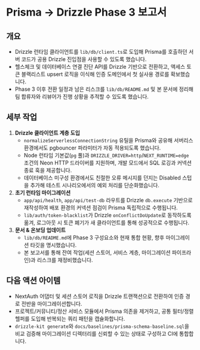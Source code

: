 # Prisma → Drizzle Phase 3 보고서

## 개요
- Drizzle 런타임 클라이언트를 `lib/db/client.ts`로 도입해 Prisma를 호출하던 서버 코드가 공용 Drizzle 진입점을 사용할 수 있도록 했습니다.
- 헬스체크 및 데이터베이스 연결 진단 API를 Drizzle 기반으로 전환하고, 액세스 토큰 블랙리스트 upsert 로직을 이식해 인증 도메인에서 첫 실사용 경로를 확보했습니다.
- Phase 3 이후 전환 일정과 남은 리스크를 `lib/db/README.md` 및 본 문서에 정리해 팀 합류자와 리뷰어가 진행 상황을 추적할 수 있도록 했습니다.

## 세부 작업
1. **Drizzle 클라이언트 계층 도입**
   - `normalizeServerlessConnectionString` 유틸을 Prisma와 공유해 서버리스 환경에서도 pgbouncer 파라미터가 자동 적용되도록 했습니다.
   - Node 런타임 기본값(`pg` 풀)과 `DRIZZLE_DRIVER=http`/`NEXT_RUNTIME=edge` 조건의 Neon HTTP 드라이버를 지원하며, 개발 모드에서 SQL 로깅과 커넥션 종료 훅을 제공합니다.
   - 데이터베이스 미구성 환경에서도 친절한 오류 메시지를 던지는 Disabled 스텁을 추가해 테스트 시나리오에서의 예외 처리를 단순화했습니다.
2. **초기 런타임 마이그레이션**
   - `app/api/health`, `app/api/test-db` 라우트를 Drizzle `db.execute` 기반으로 재작성하여 배포 환경의 커넥션 점검이 Prisma 독립적으로 수행됩니다.
   - `lib/auth/token-blacklist`가 Drizzle `onConflictDoUpdate`로 동작하도록 옮겨, 로그아웃 시 토큰 폐기가 새 클라이언트를 통해 성공적으로 수행됩니다.
3. **문서 & 온보딩 업데이트**
   - `lib/db/README.md`에 Phase 3 구성요소와 현재 통합 현황, 향후 마이그레이션 타깃을 명시했습니다.
   - 본 보고서를 통해 잔여 작업(세션 스토어, 서비스 계층, 마이그레이션 파이프라인)과 리스크를 재정비했습니다.

## 다음 액션 아이템
- NextAuth 어댑터 및 세션 스토어 로직을 Drizzle 트랜잭션으로 전환하여 인증 경로 전반을 마이그레이션합니다.
- 프로젝트/커뮤니티/정산 서비스 모듈에서 Prisma 의존을 제거하고, 공통 필터/정렬 헬퍼를 도입해 반복되는 쿼리 패턴을 캡슐화합니다.
- `drizzle-kit generate`와 `docs/baselines/prisma-schema-baseline.sql`을 비교 검증해 마이그레이션 디렉터리를 신뢰할 수 있는 상태로 구성하고 CI에 통합합니다.
